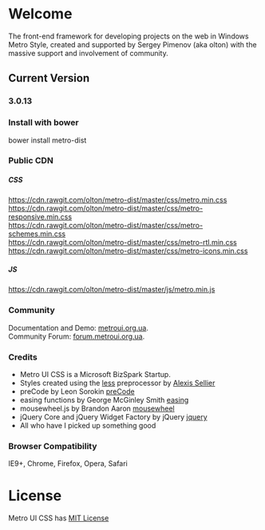 # Welcome
The front-end framework for developing projects on the web in Windows Metro Style, created and supported by Sergey Pimenov (aka olton) with the massive support and involvement of community.   

## Current Version

### 3.0.13

### Install with bower
bower install metro-dist

### Public CDN

##### CSS
 
https://cdn.rawgit.com/olton/metro-dist/master/css/metro.min.css<br />
https://cdn.rawgit.com/olton/metro-dist/master/css/metro-responsive.min.css<br /> 
https://cdn.rawgit.com/olton/metro-dist/master/css/metro-schemes.min.css<br />
https://cdn.rawgit.com/olton/metro-dist/master/css/metro-rtl.min.css<br />
https://cdn.rawgit.com/olton/metro-dist/master/css/metro-icons.min.css<br />

##### JS

https://cdn.rawgit.com/olton/metro-dist/master/js/metro.min.js

### Community

 Documentation and Demo: [metroui.org.ua](http://metroui.org.ua/).   
 Community Forum: [forum.metroui.org.ua](http://forum.metroui.org.ua).  

### Credits
- Metro UI CSS is a Microsoft BizSpark Startup.
- Styles created using the [less](http://lesscss.org) preprocessor by  [Alexis Sellier](https://github.com/cloudhead)
- preCode by Leon Sorokin [preCode](https://github.com/leeoniya/preCode.js)
- easing functions by George McGinley Smith [easing](http://gsgd.co.uk/sandbox/jquery/easing/)
- mousewheel.js by Brandon Aaron [mousewheel](http://brandonaaron.net)
- jQuery Core and jQuery Widget Factory by jQuery [jquery](https://jquery.com/)
- All who have I picked up something good

### Browser Compatibility
IE9+, Chrome, Firefox, Opera, Safari

# License
Metro UI CSS has [MIT License](http://metroui.org.ua/license.html)
